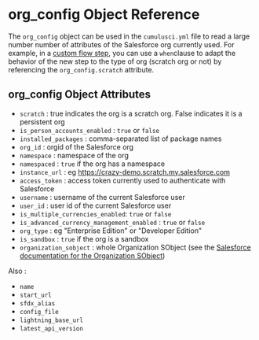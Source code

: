 # org_config Object Reference

The `org_config` object can be used in the `cumulusci.yml` file to read a large number number of attributes of the Salesforce org currently used. For example, in a [custom flow step](https://cumulusci.readthedocs.io/en/stable/config.html#add-a-flow-step), you can use a `when`clause to adapt the behavior of the new step to the type of org (scratch org or not) by referencing the `org_config.scratch` attribute.

## org_config Object Attributes

-   `scratch` : true indicates the org is a scratch org. False indicates it is a persistent org
-   `is_person_accounts_enabled` : `true` or `false`
-   `installed_packages` : comma-separated list of package names
-   `org_id` : orgid of the Salesforce org
-   `namespace` : namespace of the org
-   `namespaced` : `true` if the org has a namespace
-   `instance_url` : eg https://crazy-demo.scratch.my.salesforce.com
-   `access_token` : access token currently used to authenticate with Salesforce
-   `username` : username of the current Salesforce user
-   `user_id` : user id of the current Salesforce user
-   `is_multiple_currencies_enabled`: `true` or `false`
-   `is_advanced_currency_management_enabled` : `true` or `false`
-   `org_type` : eg "Enterprise Edition" or "Developer Edition"
-   `is_sandbox` : `true` if the org is a sandbox
-   `organization_sobject` : whole Organization SObject (see the [Salesforce documentation for the Organization SObject](https://developer.salesforce.com/docs/atlas.en-us.object_reference.meta/object_reference/sforce_api_objects_organization.htm))

Also :

-   `name`
-   `start_url`
-   `sfdx_alias`
-   `config_file`
-   `lightning_base_url`
-   `latest_api_version`
